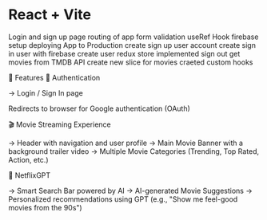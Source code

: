 # React + Vite

Login and sign up page
routing of app
form validation
useRef Hook
firebase setup
deploying App to Production
create sign up user account
create sign in user with firebase
create user redux store
implemented sign out
get movies from TMDB API
create new slice for movies
craeted custom hooks

🚀 Features
🔐 Authentication

-> Login / Sign In page

Redirects to browser for Google authentication (OAuth)

🎬 Movie Streaming Experience

-> Header with navigation and user profile
-> Main Movie Banner with a background trailer video
-> Multiple Movie Categories (Trending, Top Rated, Action, etc.)

🤖 NetflixGPT

-> Smart Search Bar powered by AI
-> AI-generated Movie Suggestions
-> Personalized recommendations using GPT (e.g., "Show me feel-good movies from the 90s")
